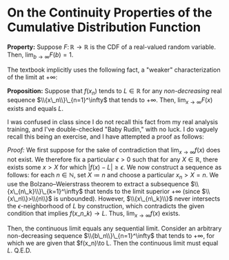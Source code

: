 # On the Continuity Properties of the Cumulative Distribution Function

**Property:** Suppose $F\colon\mathbb R\to\mathbb R$ is the CDF of a real-valued random variable. Then, $\lim_{b\to\infty}F(b)=1$.

The textbook implicitly uses the following fact, a "weaker" characterization of the limit at $+\infty$:

**Proposition:** Suppose that $f(x_n)$ tends to $L\in\mathbb R$  for any *non-decreasing* real sequence $\\{x\_n\\}\_{n=1}^\infty$ that tends to $+\infty$. Then, $\lim_{x\to\infty}F(x)$ exists and equals $L$.

I was confused in class since I do not recall this fact from my real analysis training, and I've double-checked "Baby Rudin," with no luck. I do vaguely recall this being an exercise, and I have attempted a proof as follows:

_Proof:_ We first suppose for the sake of contradiction that $\lim_{x\to\infty}f(x)$ does not exist. We therefore fix a particular $\epsilon\gt0$ such that for any $X\in\mathbb R$, there exists some $x>X$ for which $|f(x)-L|\ge\epsilon$. We now construct a sequence as follows: for each $n\in\mathbb N$, set $X\coloneqq n$ and choose a particular $x_n>X=n$. We use the Bolzano–Weierstrass theorem to extract a subsequence $\\{x\_{n\_k}\\}\_{k=1}^\infty$ that tends to the limit superior $+\infty$ (since $\\{x\_n\\}>\\{n\\}$ is unbounded). However, $\\{x\_{n\_k}\\}$ never intersects the $\epsilon$-neighborhood of $L$ by construction, which contradicts the given condition that implies $f(x\_{n\_k})\to L$. Thus, $\lim_{x\to\infty}f(x)$ exists.

Then, the continuous limit equals any sequential limit. Consider an arbitrary non-decreasing sequence $\\{b\_n\\}\_{n=1}^\infty$ that tends to $+\infty$, for which we are given that $f(x\_n)\to L. Then the continuous limit must equal $L$. Q.E.D.
